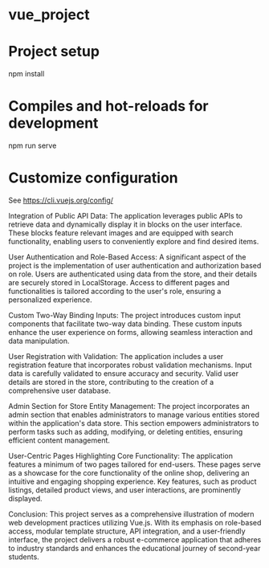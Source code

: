 # vue_project
# Project setup
npm install
# Compiles and hot-reloads for development
npm run serve

# Customize configuration
See https://cli.vuejs.org/config/

Integration of Public API Data: The application leverages public APIs to retrieve data and dynamically display it in blocks on the user interface. These blocks feature relevant images and are equipped with search functionality, enabling users to conveniently explore and find desired items.

User Authentication and Role-Based Access: A significant aspect of the project is the implementation of user authentication and authorization based on role. Users are authenticated using data from the store, and their details are securely stored in LocalStorage. Access to different pages and functionalities is tailored according to the user's role, ensuring a personalized experience.

Custom Two-Way Binding Inputs: The project introduces custom input components that facilitate two-way data binding. These custom inputs enhance the user experience on forms, allowing seamless interaction and data manipulation.

User Registration with Validation: The application includes a user registration feature that incorporates robust validation mechanisms. Input data is carefully validated to ensure accuracy and security. Valid user details are stored in the store, contributing to the creation of a comprehensive user database.

Admin Section for Store Entity Management: The project incorporates an admin section that enables administrators to manage various entities stored within the application's data store. This section empowers administrators to perform tasks such as adding, modifying, or deleting entities, ensuring efficient content management.

User-Centric Pages Highlighting Core Functionality: The application features a minimum of two pages tailored for end-users. These pages serve as a showcase for the core functionality of the online shop, delivering an intuitive and engaging shopping experience. Key features, such as product listings, detailed product views, and user interactions, are prominently displayed.

Conclusion: This project serves as a comprehensive illustration of modern web development practices utilizing Vue.js. With its emphasis on role-based access, modular template structure, API integration, and a user-friendly interface, the project delivers a robust e-commerce application that adheres to industry standards and enhances the educational journey of second-year students.
